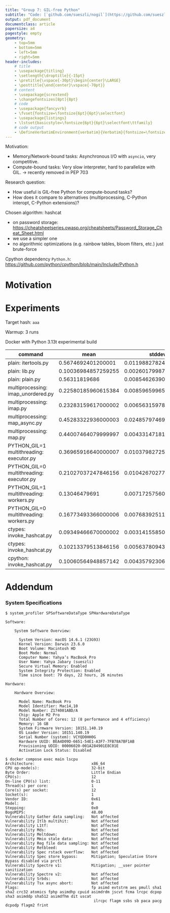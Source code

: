 ```yaml
---
title: "Group 7: GIL-free Python"
subtitle: "Code: [`github.com/sueszli/nogil`](https://github.com/sueszli/nogil)"
output: pdf_document
documentclass: article
papersize: a4
pagestyle: empty
geometry:
    - top=5mm
    - bottom=5mm
    - left=5mm
    - right=5mm
header-includes:
    # title
    - \usepackage{titling}
    - \setlength{\droptitle}{-15pt}
    - \pretitle{\vspace{-30pt}\begin{center}\LARGE}
    - \posttitle{\end{center}\vspace{-70pt}}    
    # content
    - \usepackage{scrextend}
    - \changefontsizes[8pt]{8pt}
    # code
    - \usepackage{fancyvrb}
    - \fvset{fontsize=\fontsize{6pt}{6pt}\selectfont}
    - \usepackage{listings}
    - \lstset{basicstyle=\fontsize{6pt}{6pt}\selectfont\ttfamily}
    # code output
    - \DefineVerbatimEnvironment{verbatim}{Verbatim}{fontsize=\fontsize{6pt}{6pt}}
---
```


<!--

assignment: https://www.complang.tuwien.ac.at/anton/lvas/effizienz-aufgabe24/

based on: https://github.com/sueszli/fast-snek

prof anmerkungen:

- also ich glaub wir können es so machen wie wir wollen, es geht im vor allem dass er sieht dass wir was gelernt und verstanden haben und seine optimierungen umgesetzt haben
- es muss nicht C sein
- haben aber den Freiraum uns auszutoben solange wir es erklären können was wir gemacht haben
- als metrics sollten wir jedoch auf das was in der angabe ist setzen, also cycles und so
- und unsere präsi muss etwas kompakter sein, weil wir den algo erklären müssen und die benotung ist eig solely based auf die präsi haha
-->


Motivation:

- Memory/Network-bound tasks: Asynchronous I/O with `asyncio`, very competitive.
- Compute-bound tasks: Very slow interpreter, hard to parallelize with GIL. → recently removed in PEP 703

Research question:

- How useful is GIL-free Python for compute-bound tasks?
- How does it compare to alternatives (multiprocessing, C-Python interopt, C-Python extensions)?

Chosen algorithm: hashcat

- on password storage: https://cheatsheetseries.owasp.org/cheatsheets/Password_Storage_Cheat_Sheet.html
- we use a simpler one
- no algorithmic optimizations (e.g. rainbow tables, bloom filters, etc.) just brute-force

Cpython dependency `Python.h`: https://github.com/python/cpython/blob/main/Include/Python.h

# Motivation


# Experiments


Target hash: `aaa`

Warmup: 3 runs

Docker with Python 3.13t experimental build

| command                                  | mean                | stddev                | median              | user                | system               | min                 | max                 |
|------------------------------------------|---------------------|-----------------------|---------------------|---------------------|----------------------|---------------------|---------------------|
| plain: itertools.py                      | 0.5674692401200001  | 0.01198827824756599   | 0.57006548532       | 0.55990282          | 0.0074184            | 0.5496379653200001  | 0.5865690483200001  |
| plain: lib.py                            | 0.10036984857259255 | 0.002601799874962498  | 0.09955924698       | 0.09509880296296297 | 0.005150482962962963 | 0.09760924698000001 | 0.10862874698000001 |
| plain: plain.py                          | 0.56311819686       | 0.008546263909006254  | 0.5607432801600001  | 0.5574100199999998  | 0.005616299999999999 | 0.55641523866       | 0.58636586266       |
| multiprocessing: imap_unordered.py       | 0.22580185960615384 | 0.008596599653744735  | 0.22358803876       | 0.5456729907692307  | 0.16619102307692304  | 0.21843099776       | 0.24496916376       |
| multiprocessing: imap.py                 | 0.23283159617000002 | 0.006563159786685698  | 0.23060927992000002 | 0.5554529199999999  | 0.16251065           | 0.22356723842       | 0.24263732142000002 |
| multiprocessing: map_async.py            | 0.45283322936000003 | 0.02485797469878736   | 0.44856494596       | 1.0100399599999998  | 0.1108107            | 0.43147434096000004 | 0.51678821696       |
| multiprocessing: map.py                  | 0.44007464079999997 | 0.004331471810503806  | 0.4405771448        | 0.98536284          | 0.10843393999999999  | 0.4329375193        | 0.4467715203        |
| PYTHON_GIL=1 multithreading: executor.py | 0.36965916640000007 | 0.010379827255109443  | 0.3658508374        | 0.35979243999999994 | 0.009223819999999999 | 0.36210054540000003 | 0.3968615454        |
| PYTHON_GIL=0 multithreading: executor.py | 0.21027037247846156 | 0.010426702772034552  | 0.21210451994       | 0.4389796446153846  | 0.010509364615384615 | 0.19627872794       | 0.23218535394000003 |
| PYTHON_GIL=1 multithreading: workers.py  | 0.13046479691       | 0.007172575609842329  | 0.12926548436000002 | 0.11783973          | 0.008177489999999999 | 0.12422606786000001 | 0.15823290086       |
| PYTHON_GIL=0 multithreading: workers.py  | 0.16773493366000006 | 0.007683925116868945  | 0.16856328266000004 | 0.193100225         | 0.020285272499999996 | 0.14299638666000003 | 0.17602834466000003 |
| ctypes: invoke_hashcat.py                | 0.09349466670000002 | 0.0031415585053035443 | 0.0929726247        | 0.08824959857142858 | 0.004916421428571427 | 0.0891826667        | 0.0996272077        |
| ctypes: invoke_hashcat.py                | 0.10213379513846156 | 0.005637809432670206  | 0.1003630886        | 0.09869431076923077 | 0.008382755384615385 | 0.09760121360000001 | 0.1269725466        |
| cpython: invoke_hashcat.py               | 0.10060564948857142 | 0.004357923062152972  | 0.09976227606       | 0.09504387999999998 | 0.005231015714285715 | 0.09432969256       | 0.10817944256       |

# Addendum

### System Specifications

```
$ system_profiler SPSoftwareDataType SPHardwareDataType

Software:

    System Software Overview:

      System Version: macOS 14.6.1 (23G93)
      Kernel Version: Darwin 23.6.0
      Boot Volume: Macintosh HD
      Boot Mode: Normal
      Computer Name: Yahya’s MacBook Pro
      User Name: Yahya Jabary (sueszli)
      Secure Virtual Memory: Enabled
      System Integrity Protection: Enabled
      Time since boot: 79 days, 22 hours, 26 minutes

Hardware:

    Hardware Overview:

      Model Name: MacBook Pro
      Model Identifier: Mac14,10
      Model Number: Z174001ABD/A
      Chip: Apple M2 Pro
      Total Number of Cores: 12 (8 performance and 4 efficiency)
      Memory: 16 GB
      System Firmware Version: 10151.140.19
      OS Loader Version: 10151.140.19
      Serial Number (system): VCYQD0HH0G
      Hardware UUID: BEA4D09D-6651-54E1-A3F7-7FB78A7BF1AB
      Provisioning UDID: 00006020-001A284901E8C01E
      Activation Lock Status: Disabled
```

```
$ docker compose exec main lscpu
Architecture:                         x86_64
CPU op-mode(s):                       32-bit
Byte Order:                           Little Endian
CPU(s):                               12
On-line CPU(s) list:                  0-11
Thread(s) per core:                   1
Core(s) per socket:                   12
Socket(s):                            1
Vendor ID:                            0x61
Model:                                0
Stepping:                             0x0
BogoMIPS:                             48.00
Vulnerability Gather data sampling:   Not affected
Vulnerability Itlb multihit:          Not affected
Vulnerability L1tf:                   Not affected
Vulnerability Mds:                    Not affected
Vulnerability Meltdown:               Not affected
Vulnerability Mmio stale data:        Not affected
Vulnerability Reg file data sampling: Not affected
Vulnerability Retbleed:               Not affected
Vulnerability Spec rstack overflow:   Not affected
Vulnerability Spec store bypass:      Mitigation; Speculative Store Bypass disabled via prctl
Vulnerability Spectre v1:             Mitigation; __user pointer sanitization
Vulnerability Spectre v2:             Not affected
Vulnerability Srbds:                  Not affected
Vulnerability Tsx async abort:        Not affected
Flags:                                fp asimd evtstrm aes pmull sha1 sha2 crc32 atomics fphp asimdhp cpuid asimdrdm jscvt fcma lrcpc dcpop sha3 asimddp sha512 asimdfhm dit uscat
                                       ilrcpc flagm ssbs sb paca pacg dcpodp flagm2 frint
```
